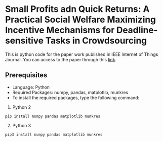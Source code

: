 # Small Profits adn Quick Returns: A Practical Social Welfare Maximizing Incentive Mechanisms for Deadline-sensitive Tasks in Crowdsourcing
This is python code for the paper work published in IEEE Internet of Things Journal. You can access to the paper through this [link](https://ieeexplore.ieee.org/document/8897639).

## Prerequisites
- Language: Python 
- Required Packages: numpy, pandas, matplotlib, munkres 
- To install the required packages, type the following command:
1) Python 2
```
pip install numpy pandas matplotlib munkres
```
2) Python 3
```
pip3 install numpy pandas matplotlib munkres
```
